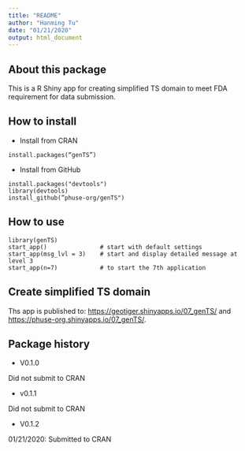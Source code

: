 ```yaml
---
title: "README"
author: "Hanming Tu"
date: "01/21/2020"
output: html_document
---
```


## About this package


This is a R Shiny app for creating simplified TS domain to meet FDA requirement for data submission. 

## How to install 


* Install from CRAN

```
install.packages(“genTS”)
```

* Install from GitHub

```
install.packages("devtools")
library(devtools)
install_github(”phuse-org/genTS")
```

## How to use

```
library(genTS)
start_app()               # start with default settings
start_app(msg_lvl = 3)    # start and display detailed message at level 3
start_app(n=7)            # to start the 7th application
```

## Create simplified TS domain

Ths app is published to: https://geotiger.shinyapps.io/07_genTS/ and https://phuse-org.shinyapps.io/07_genTS/.

## Package history

* V0.1.0

Did not submit to CRAN

* v0.1.1

Did not submit to CRAN

* V0.1.2

01/21/2020: Submitted to CRAN 

